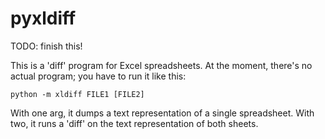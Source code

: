 pyxldiff
========

TODO: finish this!

This is a 'diff' program for Excel spreadsheets.  At the moment, there's no
actual program; you have to run it like this:

    python -m xldiff FILE1 [FILE2]

With one arg, it dumps a text representation of a single spreadsheet.  With
two, it runs a 'diff' on the text representation of both sheets.




